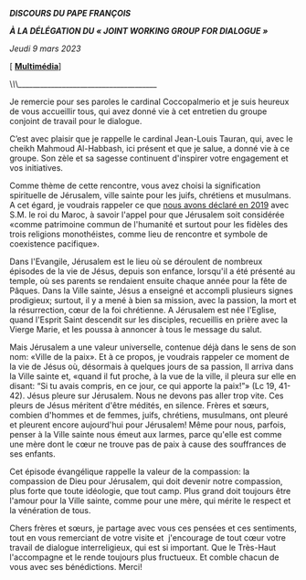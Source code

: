 ***DISCOURS DU PAPE FRANÇOIS***

***À LA DÉLÉGATION DU « JOINT WORKING GROUP FOR DIALOGUE »***

*Jeudi 9 mars 2023*

\[ **[Multimédia](http://w2.vatican.va/content/francesco/fr/events/event.dir.html/content/vaticanevents/fr/2023/3/9/jointworking-dialogue.html)**\]

\\_\\_\\_\_\_\_\_\_\_\_\_\_\_\_\_\_\_\_\_\_\_\_\_\_\_\_\_\_\_\_\_\_\_\_\_\_\_\_\_\_

Je remercie pour ses paroles le cardinal Coccopalmerio et je suis heureux de vous accueillir tous, qui avez donné vie à cet entretien du groupe conjoint de travail pour le dialogue.

C’est avec plaisir que je rappelle le cardinal Jean-Louis Tauran, qui, avec le cheikh Mahmoud Al-Habbash, ici présent et que je salue, a donné vie à ce groupe. Son zèle et sa sagesse continuent d'inspirer votre engagement et vos initiatives.

Comme thème de cette rencontre, vous avez choisi la signification spirituelle de Jérusalem, ville sainte pour les juifs, chrétiens et musulmans. A cet égard, je voudrais rappeler ce que [nous avons déclaré en 2019](https://www.vatican.va/content/francesco/fr/speeches/2019/march/documents/papa-francesco_20190330_appello-marocco.html) avec S.M. le roi du Maroc, à savoir l'appel pour que Jérusalem soit considérée «comme patrimoine commun de l'humanité et surtout pour les fidèles des trois religions monothéistes, comme lieu de rencontre et symbole de coexistence pacifique».

Dans l'Evangile, Jérusalem est le lieu où se déroulent de nombreux épisodes de la vie de Jésus, depuis son enfance, lorsqu'il a été présenté au temple, où ses parents se rendaient ensuite chaque année pour la fête de Pâques. Dans la Ville sainte, Jésus a enseigné et accompli plusieurs signes prodigieux; surtout, il y a mené à bien sa mission, avec la passion, la mort et la résurrection, cœur de la foi chrétienne. A Jérusalem est née l'Eglise, quand l'Esprit Saint descendit sur les disciples, recueillis en prière avec la Vierge Marie, et les poussa à annoncer à tous le message du salut.

Mais Jérusalem a une valeur universelle, contenue déjà dans le sens de son nom: «Ville de la paix». Et à ce propos, je voudrais rappeler ce moment de la vie de Jésus où, désormais à quelques jours de sa passion, Il arriva dans la Ville sainte et, «quand il fut proche, à la vue de la ville, il pleura sur elle en disant: “Si tu avais compris, en ce jour, ce qui apporte la paix!”» (Lc 19, 41-42). Jésus pleure sur Jérusalem. Nous ne devons pas aller trop vite. Ces pleurs de Jésus méritent d'être médités, en silence. Frères et sœurs, combien d'hommes et de femmes, juifs, chrétiens, musulmans, ont pleuré et pleurent encore aujourd'hui pour Jérusalem! Même pour nous, parfois, penser à la Ville sainte nous émeut aux larmes, parce qu'elle est comme une mère dont le cœur ne trouve pas de paix à cause des souffrances de ses enfants.

Cet épisode évangélique rappelle la valeur de la compassion: la compassion de Dieu pour Jérusalem, qui doit devenir notre compassion, plus forte que toute idéologie, que tout camp. Plus grand doit toujours être l'amour pour la Ville sainte, comme pour une mère, qui mérite le respect et la vénération de tous.

Chers frères et sœurs, je partage avec vous ces pensées et ces sentiments, tout en vous remerciant de votre visite et  j'encourage de tout cœur votre travail de dialogue interreligieux, qui est si important. Que le Très-Haut l'accompagne et le rende toujours plus fructueux. Et comble chacun de vous avec ses bénédictions. Merci!